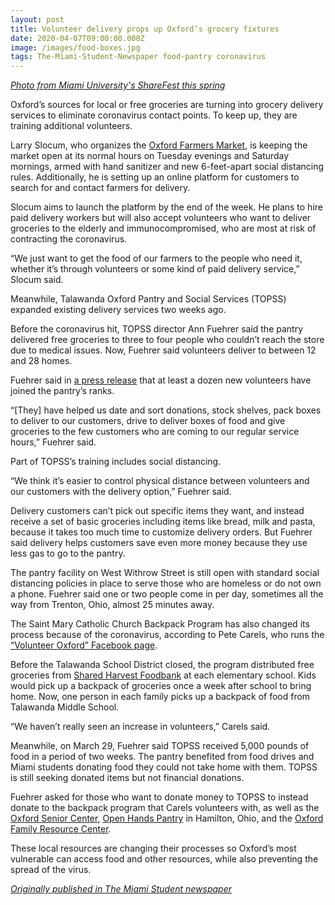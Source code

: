 ```yaml
---
layout: post
title: Volunteer delivery props up Oxford’s grocery fixtures
date: 2020-04-07T09:00:00.000Z
image: /images/food-boxes.jpg
tags: The-Miami-Student-Newspaper food-pantry coronavirus
---
```

*[Photo from Miami University's ShareFest this spring](https://www.miamioh.edu/news/top-stories/2020/04/mini-move-out-sharefest-food-donated.html)*

Oxford’s sources for local or free groceries are turning into grocery delivery services to eliminate coronavirus contact points. To keep up, they are training additional volunteers.

Larry Slocum, who organizes the [Oxford Farmers Market](http://oxfordfarmersmarket.com/), is keeping the market open at its normal hours on Tuesday evenings and Saturday mornings, armed with hand sanitizer and new 6-feet-apart social distancing rules. Additionally, he is setting up an online platform for customers to search for and contact farmers for delivery.

Slocum aims to launch the platform by the end of the week. He plans to hire paid delivery workers but will also accept volunteers who want to deliver groceries to the elderly and immunocompromised, who are most at risk of contracting the coronavirus.

“We just want to get the food of our farmers to the people who need it, whether it’s through volunteers or some kind of paid delivery service,” Slocum said.

Meanwhile, Talawanda Oxford Pantry and Social Services (TOPSS) expanded existing delivery services two weeks ago.

Before the coronavirus hit, TOPSS director Ann Fuehrer said the pantry delivered free groceries to three to four people who couldn’t reach the store due to medical issues. Now, Fuehrer said volunteers deliver to between 12 and 28 homes.

Fuehrer said in [a press release](https://sites.google.com/view/topsspantry/home) that at least a dozen new volunteers have joined the pantry’s ranks.

“\[They] have helped us date and sort donations, stock shelves, pack boxes to deliver to our customers, drive to deliver boxes of food and give groceries to the few customers who are coming to our regular service hours,” Fuehrer said.

Part of TOPSS’s training includes social distancing.

“We think it’s easier to control physical distance between volunteers and our customers with the delivery option,” Fuehrer said.

Delivery customers can’t pick out specific items they want, and instead receive a set of basic groceries including items like bread, milk and pasta, because it takes too much time to customize delivery orders. But Fuehrer said delivery helps customers save even more money because they use less gas to go to the pantry.

The pantry facility on West Withrow Street is still open with standard social distancing policies in place to serve those who are homeless or do not own a phone. Fuehrer said one or two people come in per day, sometimes all the way from Trenton, Ohio, almost 25 minutes away.

The Saint Mary Catholic Church Backpack Program has also changed its process because of the coronavirus, according to Pete Carels, who runs the [“Volunteer Oxford” Facebook page](https://www.facebook.com/VolunteerOxfordOH/).

Before the Talawanda School District closed, the program distributed free groceries from [Shared Harvest Foodbank](https://www.sharedharvest.org/) at each elementary school. Kids would pick up a backpack of groceries once a week after school to bring home. Now, one person in each family picks up a backpack of food from Talawanda Middle School.

“We haven’t really seen an increase in volunteers,” Carels said.

Meanwhile, on March 29, Fuehrer said TOPSS received 5,000 pounds of food in a period of two weeks. The pantry benefited from food drives and Miami students donating food they could not take home with them. TOPSS is still seeking donated items but not financial donations.

Fuehrer asked for those who want to donate money to TOPSS to instead donate to the backpack program that Carels volunteers with, as well as the [Oxford Senior Center](http://www.oxfordsenior.org/index.html), [Open Hands Pantry](https://www.facebook.com/Open-Hands-Food-Pantry-692946037389657/) in Hamilton, Ohio, and the [Oxford Family Resource Center](http://www.frcoxford.org/).

These local resources are changing their processes so Oxford’s most vulnerable can access food and other resources, while also preventing the spread of the virus.

*[Originally published in The Miami Student newspaper](https://www.miamistudent.net/article/2020/04/groceries-for-older-people)*